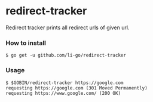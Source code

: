 redirect-tracker
================

Redirect tracker prints all redirect urls of given url.

### How to install

```
$ go get -u github.com/li-go/redirect-tracker
```

### Usage

```
$ $GOBIN/redirect-tracker https://google.com
requesting https://google.com (301 Moved Permanently)
requesting https://www.google.com/ (200 OK)
```

